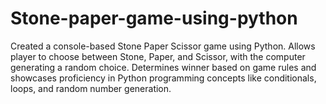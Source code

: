 # Stone-paper-game-using-python
Created a console-based Stone Paper Scissor game using Python.
Allows player to choose between Stone, Paper, and Scissor, with the computer generating a random choice.
Determines winner based on game rules and showcases proficiency in Python programming concepts like conditionals, loops, and random number generation.

